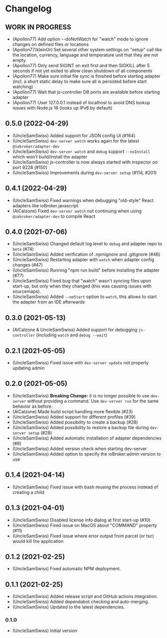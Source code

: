 # Changelog
<!--
	Placeholder for the next version (at the beginning of the line):
	## __WORK IN PROGRESS__
-->

## __WORK IN PROGRESS__
- (Apollon77) Add option --doNotWatch for "watch" mode to ignore changes on defined files or locations
- (Apollon77/kleinOr) Set several other system settings on "setup" call like the location, currency, language and temperature unit that they are not empty
- (Apollon77) Only send SIGINT on exit first and then SIGKILL after 5 seconds if not yet exited to allow clean shutdown of all components
- (Apollon77) Make sure initial file sync is finished before starting adapter (incl. a short static delay to make sure all is persisted before start watching)
- (Apollon77) Wait that js-controller DB ports are available before starting adapter
- (Apollon77) User 127.0.0.1 instead of localhost to avoid DNS lookup issues with Node.js 18 (looks up IPv6 by default)

## 0.5.0 (2022-04-29)

- (UncleSamSwiss) Added support for JSON config UI (#164)
- (UncleSamSwiss) `dev-server watch` works again for the latest `@iobroker/adapter-dev`
- (UncleSamSwiss) `dev-server watch` and `debug` support `--noInstall` which won't build/install the adapter
- (UncleSamSwiss) js-controller is now always started with inspector on port 9228 (#150)
- (UncleSamSwiss) Improvements during `dev-server setup` (#114, #201)


## 0.4.1 (2022-04-29)

- (UncleSamSwiss) Fixed warnings when debugging "old-style" React adapters like ioBroker.javascript
- (AlCalzone) Fixed `dev-server watch` not continuing when using `@iobroker/adapter-dev` to compile React

## 0.4.0 (2021-07-06)

- (UncleSamSwiss) Changed default log level to `debug` and adapter repo to `beta` (#74)
- (UncleSamSwiss) Added verification of .npmignore and .gitignore (#46)
- (UncleSamSwiss) Restarting adapter with `watch` when adapter config changes (#47)
- (UncleSamSwiss) Running "npm run build" before installing the adapter (#77)
- (UncleSamSwiss) Fixed bug that "watch" wasn't syncing files upon start-up, but only when they changed (this was causing issues with sourcemaps).
- (UncleSamSwiss) Added `--noStart` option to `watch`, this allows to start the adapter from an IDE afterwards

## 0.3.0 (2021-05-13)

- (AlCalzone & UncleSamSwiss) Added support for debugging `js-controller` (including `watch` and `debug --wait`)

## 0.2.1 (2021-05-05)

- (UncleSamSwiss) Fixed issue with `dev-server update` not properly updating admin

## 0.2.0 (2021-05-05)

- (UncleSamSwiss) **Breaking Change:** it is no longer possible to use `dev-server` without providing a command. Use `dev-server run` for the same behavior as before.
- (AlCalzone) Made build script handling more flexible (#23)
- (UncleSamSwiss) Added support for different profiles (#39)
- (UncleSamSwiss) Added possibility to create a backup (#28)
- (UncleSamSwiss) Added possibility to restore a backup file during `dev-server setup` (#28)
- (UncleSamSwiss) Added automatic installation of adapter dependencies (#8)
- (UncleSamSwiss) Added version check when starting dev-server
- (UncleSamSwiss) Added option to specify the ioBroker.admin version to use

## 0.1.4 (2021-04-14)

- (UncleSamSwiss) Fixed issue with bash reusing the process instead of creating a child

## 0.1.3 (2021-04-01)

- (UncleSamSwiss) Disabled license info dialog at first start-up (#10)
- (UncleSamSwiss) Fixed issue on MacOS about "COMMAND" property (#11)
- (UncleSamSwiss) Fixed issue where error output from parcel (or tsc) would kill the application

## 0.1.2 (2021-02-25)

- (UncleSamSwiss) Fixed automatic NPM deployment.

## 0.1.1 (2021-02-25)

- (UncleSamSwiss) Added release script and GitHub actions integration.
- (UncleSamSwiss) Added dependabot checking and auto-merging.
- (UncleSamSwiss) Updated to the latest dependencies.

### 0.1.0

- (UncleSamSwiss) Initial version

